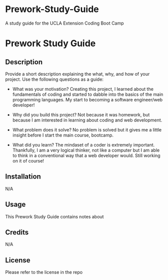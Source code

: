 # Prework-Study-Guide
A study guide for the UCLA Extension Coding Boot Camp

# Prework Study Guide

## Description

Provide a short description explaining the what, why, and how of your project. Use the following questions as a guide:

- What was your motivation? 
Creating this project, I learned about the fundamentals of coding and started to dabble into the basics of the main programming languages. My start to becoming a software engineer/web developer!

- Why did you build this project? 
Not because it was homework, but because I am interested in learning about coding and web development.

- What problem does it solve? 
No problem is solved but it gives me a little insight before I start the main course, bootcamp.

- What did you learn? 
The mindaset of a coder is extremely important. Thankfully, I am a very logical thinker, not like a computer but I am able to think in a conventional way that a web developer would. Still working on it of course!

## Installation

N/A

## Usage

This Prework Study Guide contains notes about
## Credits
 
 N/A

## License

Please refer to the license in the repo